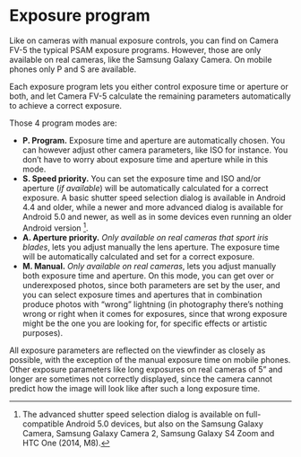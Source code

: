 # Exposure program

Like on cameras with manual exposure controls, you can find on Camera FV-5 the typical PSAM exposure programs. However, those are only available on real cameras, like the Samsung Galaxy Camera. On mobile phones only P and S are available.

Each exposure program lets you either control exposure time or aperture or both, and let Camera FV-5 calculate the remaining parameters automatically to achieve a correct exposure.

Those 4 program modes are:

* __P. Program.__ Exposure time and aperture are automatically chosen. You can however adjust other camera parameters, like ISO for instance. You don’t have to worry about exposure time and aperture while in this mode.
* __S. Speed priority.__ You can set the exposure time and ISO and/or aperture (_if available_) will be automatically calculated for a correct exposure. A basic shutter speed selection dialog is available in Android 4.4 and older, while a newer and more advanced dialog is available for Android 5.0 and newer, as well as in some devices even running an older Android version [^1].
* __A. Aperture priority.__ _Only available on real cameras that sport iris blades_, lets you adjust manually the lens aperture. The exposure time will be automatically calculated and set for a correct exposure.
* __M. Manual.__ _Only available on real cameras_, lets you adjust manually both exposure time and aperture. On this mode, you can get over or underexposed photos, since both parameters are set by the user, and you can select exposure times and apertures that in combination produce photos with “wrong” lightning (in photography there’s nothing wrong or right when it comes for exposures, since that wrong exposure might be the one you are looking for, for specific effects or artistic purposes).

All exposure parameters are reflected on the viewfinder as closely as possible, with the exception of the manual exposure time on mobile phones. Other exposure parameters like long exposures on real cameras of 5” and longer are sometimes not correctly displayed, since the camera cannot predict how the image will look like after such a long exposure time.

[^1]: The advanced shutter speed selection dialog is available on full-compatible Android 5.0 devices, but also on the Samsung Galaxy Camera, Samsung Galaxy Camera 2, Samsung Galaxy S4 Zoom and HTC One (2014, M8).